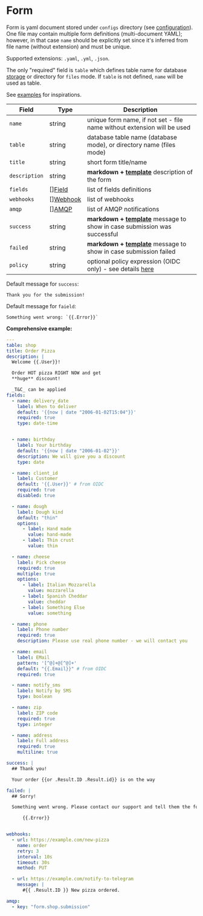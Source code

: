 # Form

<!--  {% raw %} --> 

Form is yaml document stored under `configs` directory (see [configuration](./configuration.md)).
One file may contain multiple form definitions (multi-document YAML); however, in that case `name` should be
explicitly set since it's inferred from file name (without extension) and must be unique.

Supported extensions: `.yaml`, `.yml`, `.json`.

The only "required" field is `table` which defines table name for database [storage](stores.md) or directory for `files`
mode. If `table` is not defined, `name` will be used as table.

See [examples](https://github.com/reddec/web-form/tree/master/examples) for inspirations.

| Field         | Type                                   | Description                                                                                    |
|---------------|----------------------------------------|------------------------------------------------------------------------------------------------|
| `name`        | string                                 | unique form name, if not set - file name without extension will be used                        |
| `table`       | string                                 | database table name (database mode), or directory name (files mode)                            |
| `title`       | string                                 | short form title/name                                                                          |
| `description` | string                                 | **markdown + [template](template.md)** description of the form                                 |
| `fields`      | [][Field](fields.md)                   | list of fields definitions                                                                     |
| `webhooks`    | [][Webhook](notifications.md#webhooks) | list of webhooks                                                                               |
| `amqp`        | [][AMQP](notifications.md#amqp)        | list of AMQP notifications                                                                     |
| `success`     | string                                 | **markdown + [template](template.md)** message to show in case submission was successful       |
| `failed`      | string                                 | **markdown + [template](template.md)** message to show in case submission failed               |
| `policy`      | string                                 | optional policy expression (OIDC only) - see details [here](./authorization.md#access-control) |

Default message for `success`:

    Thank you for the submission!

Default message for `faield`:

    Something went wrong: `{{.Error}}`

**Comprehensive example:**

```yaml
---
table: shop
title: Order Pizza
description: |
  Welcome {{.User}}!

  Order HOT pizza RIGHT NOW and get
  **huge** discount!

  _T&C_ can be applied
fields:
  - name: delivery_date
    label: When to deliver
    default: '{{now | date "2006-01-02T15:04"}}'
    required: true
    type: date-time


  - name: birthday
    label: Your birthday
    default: '{{now | date "2006-01-02"}}'
    description: We will give you a discount
    type: date

  - name: client_id
    label: Customer
    default: '{{.User}}' # from OIDC
    required: true
    disabled: true

  - name: dough
    label: Dough kind
    default: "thin"
    options:
      - label: Hand made
        value: hand-made
      - label: Thin crust
        value: thin

  - name: cheese
    label: Pick cheese
    required: true
    multiple: true
    options:
      - label: Italian Mozzarella
        value: mozzarella
      - label: Spanish Cheddar
        value: cheddar
      - label: Something Else
        value: something

  - name: phone
    label: Phone number
    required: true
    description: Please use real phone number - we will contact you

  - name: email
    label: EMail
    pattern: '[^@]+@[^@]+'
    default: "{{.Email}}" # from OIDC
    required: true

  - name: notify_sms
    label: Notify by SMS
    type: boolean

  - name: zip
    label: ZIP code
    required: true
    type: integer

  - name: address
    label: Full address
    required: true
    multiline: true

success: |
  ## Thank you!

  Your order {{or .Result.ID .Result.id}} is on the way

failed: |
  ## Sorry!

  Something went wrong. Please contact our support and tell them the following message:

      {{.Error}}


webhooks:
  - url: https://example.com/new-pizza
    name: order
    retry: 3
    interval: 10s
    timeout: 30s
    method: PUT

  - url: https://example.com/notify-to-telegram
    message: |
      #{{ .Result.ID }} New pizza ordered.

amqp:
  - key: "form.shop.submission"
```

<!-- {% endraw %} -->